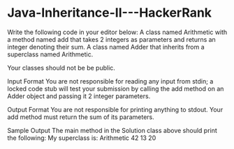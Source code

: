 # Java-Inheritance-II---HackerRank

Write the following code in your editor below:
A class named Arithmetic with a method named add that takes 2 integers as parameters and returns an integer denoting their sum.
A class named Adder that inherits from a superclass named Arithmetic.

Your classes should not be be public.

Input Format
You are not responsible for reading any input from stdin; 
a locked code stub will test your submission by calling the add method on an Adder object and passing it 2 integer parameters.

Output Format
You are not responsible for printing anything to stdout. Your add method must return the sum of its parameters.

Sample Output
The main method in the Solution class above should print the following:
My superclass is: Arithmetic
42 13 20
